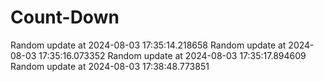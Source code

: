 # Count-Down
Random update at 2024-08-03 17:35:14.218658
Random update at 2024-08-03 17:35:16.073352
Random update at 2024-08-03 17:35:17.894609
Random update at 2024-08-03 17:38:48.773851